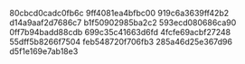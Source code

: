 80cbcd0cadc0fb6c
9ff4081ea4bfbc00
919c6a3639ff42b2
d14a9aaf2d7686c7
b1f50902985ba2c2
593ecd080686ca90
0ff7b94badd88cdb
699c35c41663d6fd
4fcfe69acbf27248
55dff5b8266f7504
feb548720f706fb3
285a46d25e367d96
d5f1e169e7ab18e3

